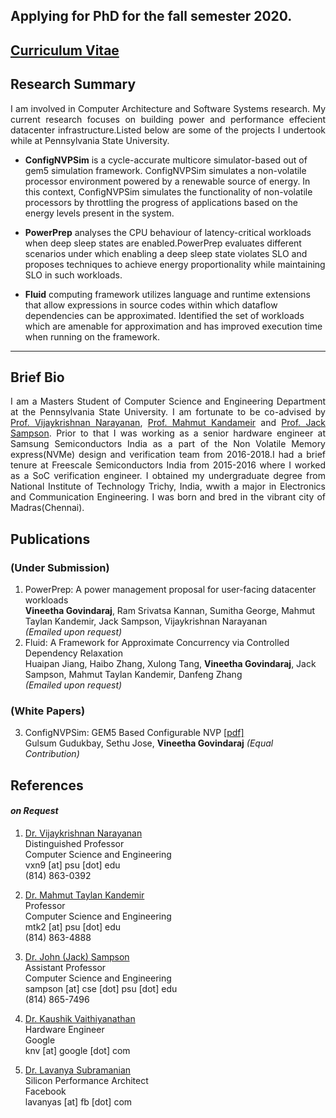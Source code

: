 ## Applying for PhD for the fall semester 2020. 
## [Curriculum Vitae](assets/pdfs/resume.pdf)


## Research Summary
<p align="justify">
I am involved in Computer Architecture and Software Systems research. My current research focuses on building power and performance effecient datacenter infrastructure.Listed below are some of the projects I undertook while at Pennsylvania State University.
</p>

*   **ConfigNVPSim** is a cycle-accurate multicore simulator-based out of gem5 simulation framework. ConfigNVPSim
simulates a non-volatile processor environment powered by a renewable source of energy. In this context, ConfigNVPSim simulates the functionality of non-volatile processors by throttling the progress of applications based on the energy levels present in the system.
  
*   **PowerPrep** analyses the CPU behaviour of latency-critical workloads when deep sleep states are enabled.PowerPrep evaluates different scenarios under which enabling a deep sleep state violates SLO and proposes techniques to achieve energy proportionality while maintaining SLO in such workloads. 
    
*   **Fluid** computing framework utilizes language and runtime extensions that allow expressions
    in source codes within which dataflow dependencies can be approximated. Identified the set of workloads which are amenable for approximation and has improved execution time when running on the framework.
   

---

## Brief Bio
<p align="justify">
I am a Masters Student of Computer Science and Engineering Department at the Pennsylvania State University. 
I am fortunate to be co-advised by <a href="https://vijay565.wixsite.com/vijay">Prof. Vijaykrishnan Narayanan</a>, 
<a href="http://www.cse.psu.edu/hpcl/kandemir/">Prof. Mahmut Kandameir</a> and <a href="http://www.cse.psu.edu/~jms1257/">
Prof. Jack Sampson</a>. Prior to that I was working as a senior hardware engineer at Samsung Semiconductors India as a part of the Non Volatile Memory express(NVMe) design and verification team from 2016-2018.I had a brief tenure at Freescale Semiconductors India from 2015-2016 where I worked as a SoC verification engineer. I obtained my undergraduate degree from National Institute of Technology Trichy, India, wwith a major in Electronics and Communication Engineering. 
I was born and bred in the vibrant city of Madras(Chennai).
</p>


## Publications 
### (Under Submission)

1.  PowerPrep: A power management proposal for user-facing datacenter workloads
   <br> **Vineetha Govindaraj**, Ram Srivatsa Kannan, Sumitha George, Mahmut Taylan Kandemir, 
    Jack Sampson, Vijaykrishnan Narayanan <br>
    _(Emailed upon request)_
2.  Fluid: A Framework for Approximate Concurrency via Controlled Dependency Relaxation
    <br>Huaipan Jiang, Haibo Zhang, Xulong Tang, **Vineetha Govindaraj**, Jack Sampson, Mahmut Taylan Kandemir, Danfeng Zhang <br>
    _(Emailed upon request)_
    
### (White Papers)

3.  ConfigNVPSim: GEM5 Based Configurable NVP [[pdf]](assets/pdfs/nvpSim.pdf)<br>
    Gulsum Gudukbay, Sethu Jose, **Vineetha Govindaraj**
    _(Equal Contribution)_
    

## References
#### _on Request_

1.  [Dr. Vijaykrishnan Narayanan](https://vijay565.wixsite.com/vijay") <br>
Distinguished Professor <br> 
Computer Science and Engineering <br>
vxn9 [at] psu [dot] edu <br>
(814) 863-0392 <br>

2.  [Dr. Mahmut Taylan Kandemir](http://www.cse.psu.edu/hpcl/kandemir/) <br>
Professor <br> 
Computer Science and Engineering <br>
mtk2 [at] psu [dot] edu <br>
(814) 863-4888 <br>

3. [Dr. John (Jack) Sampson](http://www.cse.psu.edu/~jms1257/)<br> 
Assistant Professor <br> 
Computer Science and Engineering <br>
sampson [at] cse [dot] psu [dot] edu<br>
(814) 865-7496 <br>

4. [Dr. Kaushik Vaithiyanathan](https://www.linkedin.com/in/kaushik-vaidyanathan-25925624/) <br>
Hardware Engineer <br>
Google <br>
knv [at] google [dot] com

5. [Dr. Lavanya Subramanian](https://www.linkedin.com/in/lavanya-subramanian-0098338/`) <br>
Silicon Performance Architect <br>
Facebook <br>
lavanyas [at] fb [dot] com



